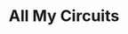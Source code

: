---
title: All My Circuits
description: Work in progress..
img: /assets/img/allMycircuits.png
img_height: 450
site: http://asipple1.github.io/All-My-Circuits/
---